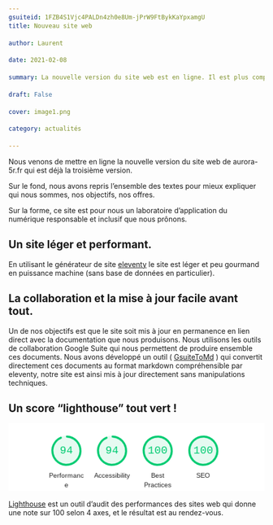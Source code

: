 ```yaml
---
gsuiteid: 1FZB4S1Vjc4PALDn4zh0e8Um-jPrW9FtBykKaYpxamgU
title: Nouveau site web

author: Laurent

date: 2021-02-08

summary: La nouvelle version du site web est en ligne. Il est plus complet, plus joli, plus léger, et plus pratique !

draft: False

cover: image1.png

category: actualités

---
```


Nous venons de mettre en ligne la nouvelle version du site web de aurora-5r.fr qui est déjà la troisième version.

Sur le fond, nous avons repris l’ensemble des textes pour mieux expliquer qui nous sommes, nos objectifs, nos offres.

Sur la forme, ce site est pour nous un laboratoire d’application du numérique responsable et inclusif que nous prônons.

Un site léger et performant.
----------------------------

En utilisant le générateur de site [eleventy](https://www.google.com/url?q=https://www.11ty.dev/&sa=D&source=editors&ust=1614002409842000&usg=AOvVaw2NendtnzXJhwh7F_dNMNWr) le site est léger et peu gourmand en puissance machine (sans base de données en particulier).

La collaboration et la mise à jour facile avant tout.
-----------------------------------------------------

Un de nos objectifs est que le site soit mis à jour en permanence en lien direct avec la documentation que nous produisons. Nous utilisons les outils de collaboration Google Suite qui nous permettent de produire ensemble ces documents. Nous avons développé un outil ( [GsuiteToMd](https://www.google.com/url?q=https://pypi.org/project/GsuiteToMd/1.0/&sa=D&source=editors&ust=1614002409842000&usg=AOvVaw0UN9Bl0DoM_W3wQfxhQMPk) ) qui convertit directement ces documents au format markdown compréhensible par eleventy, notre site est ainsi mis à jour directement sans manipulations techniques.

Un score “lighthouse” tout vert !
---------------------------------

![](images/image1.png)

[Lighthouse](https://www.google.com/url?q=https://developers.google.com/web/tools/lighthouse&sa=D&source=editors&ust=1614002409843000&usg=AOvVaw195SQHkdgWbSeVDcuKfJEW) est un outil d’audit des performances des sites web qui donne une note sur 100 selon 4 axes, et le résultat est au rendez-vous.

